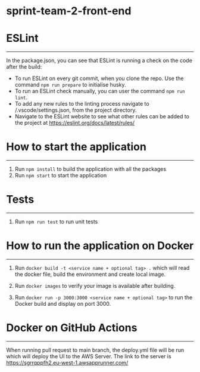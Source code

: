 # sprint-team-2-front-end

# ESLint
---

In the package.json, you can see that ESLint is running a check on the code after the build:

 - To run ESLint on every git commit, when you clone the repo. Use the command `npm run prepare` to initialise husky.
 - To run an ESLint check manually, you can user the command `npm run lint`.
 - To add any new rules to the linting process navigate to /.vscode/settings.json, from the project directory.
 - Navigate to the ESLint website to see what other rules can be added to the project at https://eslint.org/docs/latest/rules/

# How to start the application
---

 1. Run `npm install` to build the application with all the packages 
 2. Run `npm start` to start the application

# Tests
---

1. Run `npm run test` to run unit tests

# How to run the application on Docker
---

1. Run `docker build -t <service name + optional tag> .` which will read the docker file, build the environment and create local image.

2. Run `docker images` to verify your image is available after building.

3. Run `docker run -p 3000:3000 <service name + optional tag>` to run the Docker build and display on port 3000.

# Docker on GitHub Actions
---

When running pull request to main branch, the deploy.yml file will be run which will deploy the UI to the AWS Server.
The link to the server is https://sgrrqppfh2.eu-west-1.awsapprunner.com/